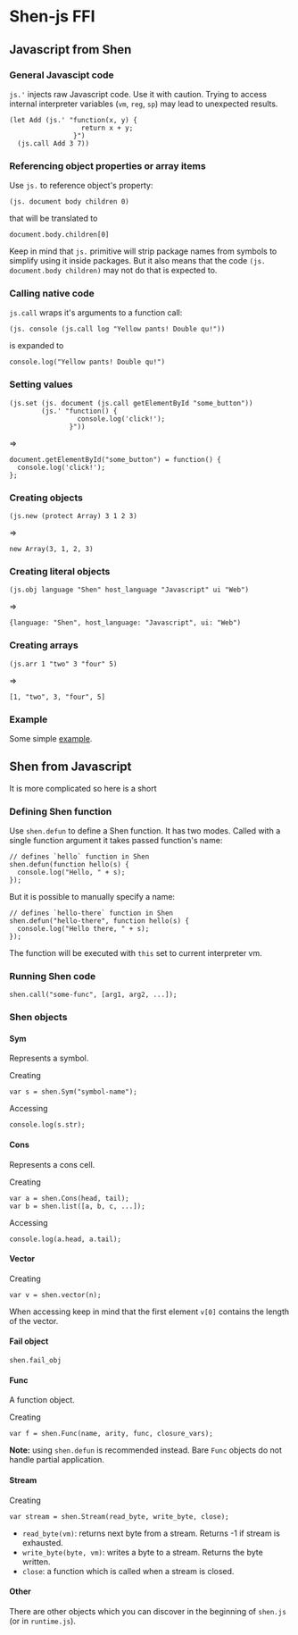 # Shen-js FFI

## Javascript from Shen
### General Javascipt code
`js.'` injects raw Javascript code. Use it with caution. Trying to access
internal interpreter variables (`vm`, `reg`, `sp`) may lead to unexpected
results.

    (let Add (js.' "function(x, y) {
                      return x + y;
                    }")
      (js.call Add 3 7))

### Referencing object properties or array items
Use `js.` to reference object's property:

    (js. document body children 0)

that will be translated to

    document.body.children[0]

Keep in mind that `js.` primitive will strip package names from symbols to
simplify using it inside packages. But it also means that the code
`(js. document.body children)` may not do that is expected to.

### Calling native code
`js.call` wraps it's arguments to a function call:
    
    (js. console (js.call log "Yellow pants! Double qu!"))

is expanded to

    console.log("Yellow pants! Double qu!")

### Setting values

    (js.set (js. document (js.call getElementById "some_button"))
            (js.' "function() {
                     console.log('click!');
                   }"))

=>

    document.getElementById("some_button") = function() {
      console.log('click!');
    };

### Creating objects

    (js.new (protect Array) 3 1 2 3)

=>
    
    new Array(3, 1, 2, 3)

### Creating literal objects

    (js.obj language "Shen" host_language "Javascript" ui "Web")

=>

    {language: "Shen", host_language: "Javascript", ui: "Web")

### Creating arrays

    (js.arr 1 "two" 3 "four" 5)

=>
  
    [1, "two", 3, "four", 5]

### Example
Some simple [example](#.examples/ffi.shen).

## Shen from Javascript
It is more complicated so here is a short

### Defining Shen function
Use `shen.defun` to define a Shen function. It has two modes. Called with a
single function argument it takes passed function's name:

    // defines `hello` function in Shen
    shen.defun(function hello(s) {
      console.log("Hello, " + s);
    });

But it is possible to manually specify a name:

    // defines `hello-there` function in Shen
    shen.defun("hello-there", function hello(s) {
      console.log("Hello there, " + s);
    });

The function will be executed with `this` set to current interpreter vm.

### Running Shen code

    shen.call("some-func", [arg1, arg2, ...]);

### Shen objects
#### Sym
Represents a symbol.

Creating

    var s = shen.Sym("symbol-name");

Accessing

    console.log(s.str);

#### Cons
Represents a cons cell.

Creating

    var a = shen.Cons(head, tail);
    var b = shen.list([a, b, c, ...]);

Accessing

    console.log(a.head, a.tail);
    
#### Vector
Creating

    var v = shen.vector(n);

When accessing keep in mind that the first element `v[0]` contains the length
of the vector.

#### Fail object

    shen.fail_obj

#### Func
A function object.

Creating

    var f = shen.Func(name, arity, func, closure_vars);

**Note:** using `shen.defun` is recommended instead. Bare `Func` objects do
not handle partial application.

#### Stream
Creating

    var stream = shen.Stream(read_byte, write_byte, close);

* `read_byte(vm)`: returns next byte from a stream. Returns -1 if stream is
  exhausted.
* `write_byte(byte, vm)`: writes a byte to a stream. Returns the byte written.
* `close`: a function which is called when a stream is closed.

#### Other

There are other objects which you can discover in the beginning of `shen.js`
(or in `runtime.js`).
